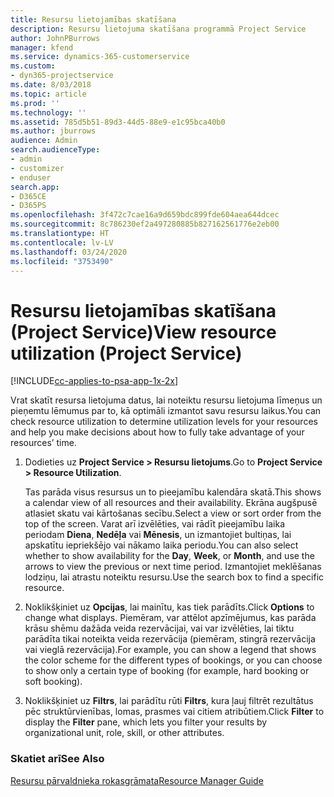 ```yaml
---
title: Resursu lietojamības skatīšana
description: Resursu lietojuma skatīšana programmā Project Service
author: JohnPBurrows
manager: kfend
ms.service: dynamics-365-customerservice
ms.custom:
- dyn365-projectservice
ms.date: 8/03/2018
ms.topic: article
ms.prod: ''
ms.technology: ''
ms.assetid: 785d5b51-89d3-44d5-88e9-e1c95bca40b0
ms.author: jburrows
audience: Admin
search.audienceType:
- admin
- customizer
- enduser
search.app:
- D365CE
- D365PS
ms.openlocfilehash: 3f472c7cae16a9d659bdc899fde604aea644dcec
ms.sourcegitcommit: 8c786230ef2a497280885b827162561776e2eb00
ms.translationtype: HT
ms.contentlocale: lv-LV
ms.lasthandoff: 03/24/2020
ms.locfileid: "3753490"
---
```

# <a name="view-resource-utilization-project-service"></a><span data-ttu-id="f271a-103">Resursu lietojamības skatīšana (Project Service)</span><span class="sxs-lookup"><span data-stu-id="f271a-103">View resource utilization (Project Service)</span></span>

[!INCLUDE[cc-applies-to-psa-app-1x-2x](../includes/cc-applies-to-psa-app-1x-2x.md)]

<span data-ttu-id="f271a-104">Vrat skatīt resursa lietojuma datus, lai noteiktu resursu lietojuma līmeņus un pieņemtu lēmumus par to, kā optimāli izmantot savu resursu laikus.</span><span class="sxs-lookup"><span data-stu-id="f271a-104">You can check resource utilization to determine utilization levels for your resources and help you make decisions about how to fully take advantage of your resources’ time.</span></span>  
  
1. <span data-ttu-id="f271a-105">Dodieties uz **Project Service > Resursu lietojums**.</span><span class="sxs-lookup"><span data-stu-id="f271a-105">Go to **Project Service > Resource Utilization**.</span></span> 

     <span data-ttu-id="f271a-106">Tas parāda visus resursus un to pieejamību kalendāra skatā.</span><span class="sxs-lookup"><span data-stu-id="f271a-106">This shows a calendar view of all resources and their availability.</span></span> <span data-ttu-id="f271a-107">Ekrāna augšpusē atlasiet skatu vai kārtošanas secību.</span><span class="sxs-lookup"><span data-stu-id="f271a-107">Select a view or sort order from the top of the screen.</span></span> <span data-ttu-id="f271a-108">Varat arī izvēlēties, vai rādīt pieejamību laika periodam **Diena**, **Nedēļa** vai **Mēnesis**, un izmantojiet bultiņas, lai apskatītu iepriekšējo vai nākamo laika periodu.</span><span class="sxs-lookup"><span data-stu-id="f271a-108">You can also select whether to show availability for the **Day**, **Week**, or **Month**, and use the arrows to view the previous or next time period.</span></span> <span data-ttu-id="f271a-109">Izmantojiet meklēšanas lodziņu, lai atrastu noteiktu resursu.</span><span class="sxs-lookup"><span data-stu-id="f271a-109">Use the search box to find a specific resource.</span></span>      
  
2. <span data-ttu-id="f271a-110">Noklikšķiniet uz **Opcijas**, lai mainītu, kas tiek parādīts.</span><span class="sxs-lookup"><span data-stu-id="f271a-110">Click **Options** to change what displays.</span></span> <span data-ttu-id="f271a-111">Piemēram, var attēlot apzīmējumus, kas parāda krāsu shēmu dažāda veida rezervācijai, vai var izvēlēties, lai tiktu parādīta tikai noteikta veida rezervācija (piemēram, stingrā rezervācija vai vieglā rezervācija).</span><span class="sxs-lookup"><span data-stu-id="f271a-111">For example, you can show a legend that shows the color scheme for the different types of bookings, or you can choose to show only a certain type of booking (for example, hard booking or soft booking).</span></span>  

3. <span data-ttu-id="f271a-112">Noklikšķiniet uz **Filtrs**, lai parādītu rūti **Filtrs**, kura ļauj filtrēt rezultātus pēc struktūrvienības, lomas, prasmes vai citiem atribūtiem.</span><span class="sxs-lookup"><span data-stu-id="f271a-112">Click **Filter** to display the **Filter** pane, which lets you filter your results by organizational unit, role, skill, or other attributes.</span></span>  
  
### <a name="see-also"></a><span data-ttu-id="f271a-113">Skatiet arī</span><span class="sxs-lookup"><span data-stu-id="f271a-113">See Also</span></span>  
 [<span data-ttu-id="f271a-114">Resursu pārvaldnieka rokasgrāmata</span><span class="sxs-lookup"><span data-stu-id="f271a-114">Resource Manager Guide</span></span>](../project-service/resource-manager-guide.md)
